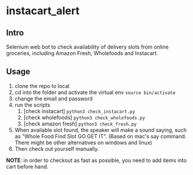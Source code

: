 # instacart_alert
## Intro
Selenium web bot to check availability of delivery slots from online groceries, including Amazon Fresh, Wholefoods and Instacart.

## Usage
1. clone the repo to local
2. cd into the folder and activate the virtual env ```source bin/activate```
3. change the email and password
4. run the scripts
   1. [check instacart] ```python3 check_instacart.py```
   2. [check wholefoods] ```python3 check_wholefoods.py```
   3. [check amazon fresh] ```python3 check_fresh.py```
5. When available slot found, the speaker will make a sound saying, such as "Whole Food Find Slot GO GET IT". (Based on mac's say command. There might be other alternatives on windows and linux)
6. Then check out yourself manually.

**NOTE**: in order to checkout as fast as possible, you need to add items into cart before hand.

